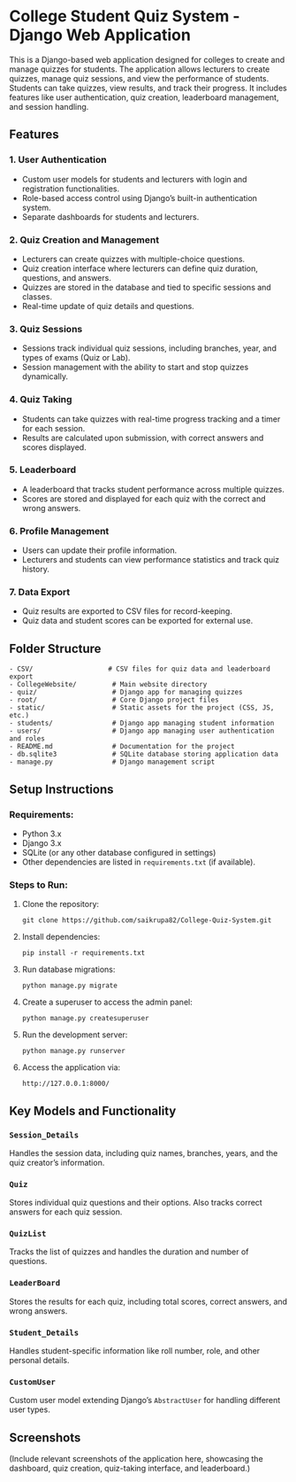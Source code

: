 # College Student Quiz System - Django Web Application

This is a Django-based web application designed for colleges to create and manage quizzes for students. The application allows lecturers to create quizzes, manage quiz sessions, and view the performance of students. Students can take quizzes, view results, and track their progress. It includes features like user authentication, quiz creation, leaderboard management, and session handling.

## Features

### 1. **User Authentication**
   - Custom user models for students and lecturers with login and registration functionalities.
   - Role-based access control using Django’s built-in authentication system.
   - Separate dashboards for students and lecturers.

### 2. **Quiz Creation and Management**
   - Lecturers can create quizzes with multiple-choice questions.
   - Quiz creation interface where lecturers can define quiz duration, questions, and answers.
   - Quizzes are stored in the database and tied to specific sessions and classes.
   - Real-time update of quiz details and questions.

### 3. **Quiz Sessions**
   - Sessions track individual quiz sessions, including branches, year, and types of exams (Quiz or Lab).
   - Session management with the ability to start and stop quizzes dynamically.

### 4. **Quiz Taking**
   - Students can take quizzes with real-time progress tracking and a timer for each session.
   - Results are calculated upon submission, with correct answers and scores displayed.

### 5. **Leaderboard**
   - A leaderboard that tracks student performance across multiple quizzes.
   - Scores are stored and displayed for each quiz with the correct and wrong answers.

### 6. **Profile Management**
   - Users can update their profile information.
   - Lecturers and students can view performance statistics and track quiz history.

### 7. **Data Export**
   - Quiz results are exported to CSV files for record-keeping.
   - Quiz data and student scores can be exported for external use.

## Folder Structure

```
- CSV/                   # CSV files for quiz data and leaderboard export
- CollegeWebsite/         # Main website directory
- quiz/                   # Django app for managing quizzes
- root/                   # Core Django project files
- static/                 # Static assets for the project (CSS, JS, etc.)
- students/               # Django app managing student information
- users/                  # Django app managing user authentication and roles
- README.md               # Documentation for the project
- db.sqlite3              # SQLite database storing application data
- manage.py               # Django management script
```

## Setup Instructions

### Requirements:
- Python 3.x
- Django 3.x
- SQLite (or any other database configured in settings)
- Other dependencies are listed in `requirements.txt` (if available).

### Steps to Run:
1. Clone the repository:
   ```
   git clone https://github.com/saikrupa82/College-Quiz-System.git
   ```
2. Install dependencies:
   ```
   pip install -r requirements.txt
   ```
3. Run database migrations:
   ```
   python manage.py migrate
   ```
4. Create a superuser to access the admin panel:
   ```
   python manage.py createsuperuser
   ```
5. Run the development server:
   ```
   python manage.py runserver
   ```
6. Access the application via:
   ```
   http://127.0.0.1:8000/
   ```

## Key Models and Functionality

### `Session_Details`
Handles the session data, including quiz names, branches, years, and the quiz creator’s information.

### `Quiz`
Stores individual quiz questions and their options. Also tracks correct answers for each quiz session.

### `QuizList`
Tracks the list of quizzes and handles the duration and number of questions.

### `LeaderBoard`
Stores the results for each quiz, including total scores, correct answers, and wrong answers.

### `Student_Details`
Handles student-specific information like roll number, role, and other personal details.

### `CustomUser`
Custom user model extending Django’s `AbstractUser` for handling different user types.

## Screenshots

(Include relevant screenshots of the application here, showcasing the dashboard, quiz creation, quiz-taking interface, and leaderboard.)
